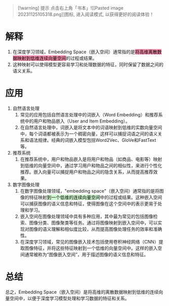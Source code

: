 
>[!warning] 提示
>点击右上角「书本」![[Pasted image 20231125105318.png]]图标, 进入阅读模式, 以获得更好的阅读体验！

# 解释

1. 在深度学习领域，Embedding Space（嵌入空间）通常指的是<mark style="background: #FF5582A6;">将高维离散数据映射到低维连续向量空间</mark>的过程或结果。
2. 这种映射可以使得模型更容易学习和处理数据的特征，同时保留了数据之间的语义关系。

# 应用

1. 自然语言处理
	1. 常见的应用包括自然语言处理中的词嵌入（Word Embedding）和推荐系统中的用户和物品嵌入（User and Item Embedding）。
	2. 在自然语言处理中，词嵌入是将文本中的词语映射到低维的实数向量空间中，每个词语都被表示为一个稠密向量，这样可以捕捉词语之间的语义关系和语法规律。经典的词嵌入模型包括Word2Vec、GloVe和FastText等。
2. 推荐系统
	1. 在推荐系统中，用户和物品嵌入是将用户和物品（如商品、电影等）映射到低维的向量空间中，通过学习用户和物品之间的相似性，来进行个性化推荐。嵌入向量可以捕捉用户和物品之间的隐含关系，从而提高推荐效果。
3. 数字图像处理
	1. 在数字图像处理领域，"embedding space"（嵌入空间）通常指的是将图像的特征映射<mark style="background: #BBFABBA6;">到一个低维的连续向量空间</mark>中的过程或结果。这种嵌入空间可以捕获图像的语义信息和特征，使得图像在这个空间中的表示更易于处理和学习。
	2. 嵌入空间在图像处理领域中具有多种应用，其中最为常见的包括图像检索、图像分类、图像聚类等任务。通过将图像映射到嵌入空间中，可以实现对图像的语义理解和相似度比较，从而提高图像处理任务的效率和准确性。
	3. 在深度学习领域，常见的图像嵌入技术包括使用卷积神经网络（CNN）提取图像特征，并将这些特征映射到一个低维的向量空间中。这样的嵌入空间通常被称为“图像嵌入空间”，用于描述图像的语义信息和特征。

# 总结

总之，Embedding Space（嵌入空间）是将高维的离散数据映射到低维的连续向量空间中，以便于深度学习模型处理和学习数据的特征和关系。